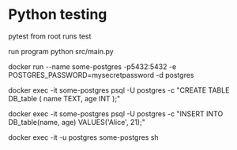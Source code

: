 
# Python testing

pytest from root runs test

run program 
    python src/main.py

docker run --name some-postgres -p5432:5432 -e POSTGRES_PASSWORD=mysecretpassword -d postgres

docker exec -it some-postgres psql -U postgres -c "CREATE TABLE DB_table ( name TEXT, age INT );"

docker exec -it some-postgres psql -U postgres -c "INSERT INTO DB_table(name, age) VALUES('Alice', 21);"


docker exec -it -u postgres some-postgres sh
